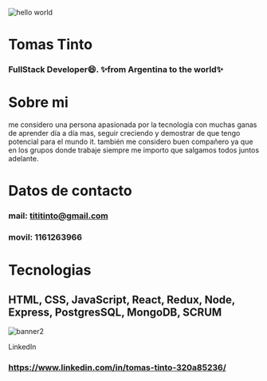 ![hello world](https://user-images.githubusercontent.com/94464195/195352402-38c970e7-575f-480d-a62f-8eb8fa0422d7.png)

# Tomas Tinto

### FullStack Developer😄. ✨from Argentina to the world✨


# Sobre mi
me considero una persona apasionada por la tecnología con muchas ganas de aprender día a día mas, seguir creciendo y demostrar de que tengo potencial para el mundo it. también me considero buen compañero ya que en los grupos donde trabaje siempre me importo que salgamos todos juntos adelante.

# Datos de contacto
### mail: tititinto@gmail.com
### movil: 1161263966

# Tecnologias
## HTML, CSS, JavaScript, React, Redux, Node, Express, PostgresSQL, MongoDB, SCRUM
![banner2](https://user-images.githubusercontent.com/94464195/195352058-041a4a8a-96d3-4c9e-985e-233c0bf59751.jpeg)

LinkedIn
### https://www.linkedin.com/in/tomas-tinto-320a85236/


<!--
**TomasTinto1234/TomasTinto1234** is a ✨ _special_ ✨ repository because its `README.md` (this file) appears on your GitHub profile.

Here are some ideas to get you started:

- 🔭 I’m currently working on ...
- 🌱 I’m currently learning ...
- 👯 I’m looking to collaborate on ...
- 🤔 I’m looking for help with ...
- 💬 Ask me about ...
- 📫 How to reach me: ...
- 😄 Pronouns: ...
- ⚡ Fun fact: ...
-->
